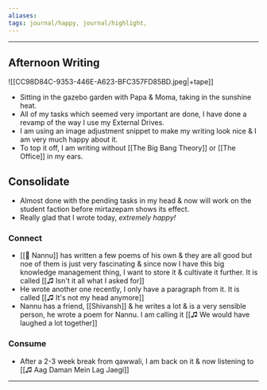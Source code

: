 ```yaml
---
aliases: 
tags: journal/happy, journal/highlight,
---
```


---
## Afternoon Writing
![[CC98D84C-9353-446E-A623-BFC357FD85BD.jpeg|+tape]]
- Sitting in the gazebo garden with Papa & Moma, taking in the sunshine heat. 
- All of my tasks which seemed very important are done, I have done a revamp of the way I use my External Drives.
- I am using an image adjustment snippet to make my writing look nice & I am very much happy about it.
- To top it off, I am writing without [[The Big Bang Theory]] or [[The Office]] in my ears.

## Consolidate
- Almost done with the pending tasks in my head & now will work on the student faction before mirtazepam shows its effect.
- Really glad that I wrote today, *extremely happy!* 
### Connect
- [[👤 Nannu]] has written a few poems of his own & they are all good but noe of them is just very fascinating & since now I have this big knowledge management thing, I want to store it & cultivate it further. It is called [[♫ Isn't it all what I asked for]]
- He wrote another one recently, I only have a paragraph from it. It is called [[♫ It's not my head anymore]]
- Nannu has a friend, [[Shivansh]] & he writes a lot & is a very sensible person, he wrote a poem for Nannu. I am calling it [[♫ We would have laughed a lot together]]
### Consume
- After a 2-3 week break from qawwali, I am back on it & now listening to [[♫ Aag Daman Mein Lag Jaegi]]
---  
  
